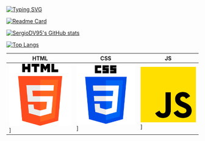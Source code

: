 [![Typing SVG](https://readme-typing-svg.demolab.com?font=Fira+Code&pause=1600&color=4280F7&random=false&width=680&height=60&lines=%3Cp%3EHola+soy+Sergio+Daza%F0%9F%99%8B%E2%80%8D%E2%99%82%EF%B8%8F%3C%2Fp%3E;%3Cp%3EProgramador+Web+Full-Stack%F0%9F%92%BB%3C%2Fp%3E;%3Cp%3EConozco+m%C3%BAltiples+lenguajes+de+programaci%C3%B3n%F0%9F%98%8E%3C%2Fp%3E;%3Cp%3EUtilizo+varios+frameworks+y+librer%C3%ADas%F0%9F%93%96%3C%2Fp%3E;%3Cp%3EConstruyo+sitios+web+desde+simples+a+complejos%F0%9F%94%A7%3C%2Fp%3E)](https://git.io/typing-svg)

[![Readme Card](https://github-readme-stats.vercel.app/api/pin/?username=SergioDV95&repo=Polar_Ecommerce&bg_color=90,0C0E0D,07022F&text_color=FFFFFF)](https://github.com/SergioDV95/github-readme-stats)

[![SergioDV95's GitHub stats](https://github-readme-stats.vercel.app/api?username=SergioDV95&bg_color=90,0C0E0D,07022F&text_color=FFFFFF)](https://github.com/SergioDV95/github-readme-stats)

[![Top Langs](https://github-readme-stats.vercel.app/api/top-langs/?username=SergioDV95&langs_count=10&layout=compact&bg_color=90,0C0E0D,07022F&text_color=FFFFFF)](https://github.com/SergioDV95/github-readme-stats)

| HTML | CSS | JS | 
|---|---|---|
| ![HTML](html-5_5968267.png)] | ![CSS](css-3_5968242.png)] | ![JS](js_5968292.png)] |
